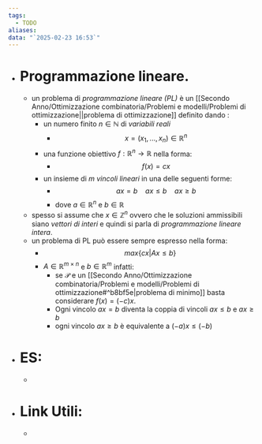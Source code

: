 ```yaml
---
tags:
  - TODO
aliases: 
data: "`2025-02-23 16:53`"
---
```

- # Programmazione lineare.
	- un problema di _programmazione lineare (PL)_ è un [[Secondo Anno/Ottimizzazione combinatoria/Problemi e modelli/Problemi di ottimizzazione||problema di ottimizzazione]] definito dando :
		- un numero finito $n\in \mathbb{N}$ di _variabili reali_
			- $$x=(x_1,...,x_{n})\in \mathbb{R}^{n}$$
		- una funzione obiettivo $f: \mathbb{R}^{n}\to \mathbb{R}$ nella forma:
			- $$f(x)=cx$$
		- un insieme di $m$ _vincoli lineari_ in una delle seguenti forme:
			- $$ax=b \ \ \ \ ax\le b \ \ \ \ ax\ge b$$
			- dove $a\in \mathbb{R}^{n}$ e $b\in \mathbb{R}$
	- spesso si assume che $x\in \mathbb{Z}^{n}$ ovvero che le soluzioni ammissibili siano _vettori di interi_ e quindi si parla di _programmazione lineare intera_.
	- un problema di PL può essere sempre espresso nella forma:
		- $$max\{cx|Ax\le b \}$$
		- $A\in \mathbb{R}^{m \times n}$ e $b\in \mathbb{R}^{m}$ infatti:
			- se $\mathcal{P}$ e un [[Secondo Anno/Ottimizzazione combinatoria/Problemi e modelli/Problemi di ottimizzazione#^b8bf5e|problema di minimo]] basta considerare $f(x)=(-c)x$.
			- Ogni vincolo $ax=b$ diventa la coppia di vincoli $ax\le b$ e $ax\ge b$
			- ogni vincolo $ax\ge b$ è equivalente a $(-a)x\le (-b)$
- # ES:
	- 
- # Link Utili:
	- 